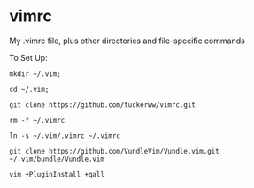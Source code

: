 # vimrc
My .vimrc file, plus other directories and file-specific commands

To Set Up:

```mkdir ~/.vim;```

```cd ~/.vim;```

```git clone https://github.com/tuckerww/vimrc.git```

```rm -f ~/.vimrc```

```ln -s ~/.vim/.vimrc ~/.vimrc```

```git clone https://github.com/VundleVim/Vundle.vim.git ~/.vim/bundle/Vundle.vim```

```vim +PluginInstall +qall```
